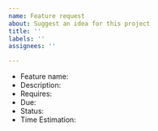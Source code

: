 ```yaml
---
name: Feature request
about: Suggest an idea for this project
title: ''
labels: ''
assignees: ''

---
```


- Feature name:
- Description: 
- Requires: 
- Due: 
- Status: 
- Time Estimation:

